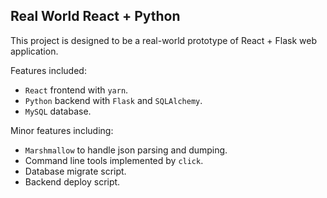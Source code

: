
## Real World React + Python

This project is designed to be a real-world prototype of React + Flask web application.

Features included:
- `React` frontend with `yarn`.
- `Python` backend with `Flask` and `SQLAlchemy`.
- `MySQL` database.

Minor features including:
- `Marshmallow` to handle json parsing and dumping.
- Command line tools implemented by `click`.
- Database migrate script.
- Backend deploy script.